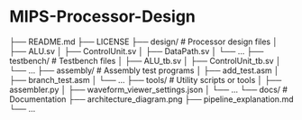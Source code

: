 # MIPS-Processor-Design

├── README.md
├── LICENSE
├── design/          # Processor design files
│   ├── ALU.sv
│   ├── ControlUnit.sv
│   ├── DataPath.sv
│   └── ...
├── testbench/       # Testbench files
│   ├── ALU_tb.sv
│   ├── ControlUnit_tb.sv
│   └── ...
├── assembly/        # Assembly test programs
│   ├── add_test.asm
│   ├── branch_test.asm
│   └── ...
├── tools/           # Utility scripts or tools
│   ├── assembler.py
│   ├── waveform_viewer_settings.json
│   └── ...
└── docs/            # Documentation
    ├── architecture_diagram.png
    ├── pipeline_explanation.md
    └── ...

